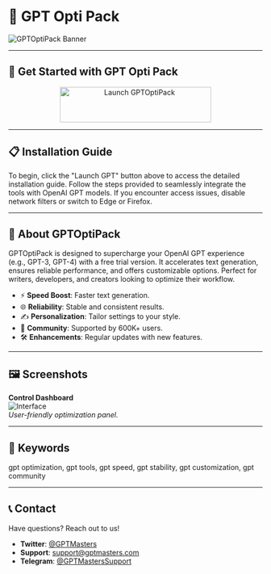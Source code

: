 # 🚀 GPT Opti Pack

![GPTOptiPack Banner](https://i.pinimg.com/originals/55/99/ac/5599ace7db4bf8335e8659dfafa3a6d3.jpg)

---

## 🎯 Get Started with GPT Opti Pack

<div align="center">
  <a href="https://cutt.ly/0rNMGlm3" target="_blank">
    <img src="https://img.shields.io/badge/Launch-GPT-3498db" alt="Launch GPTOptiPack" width="300" height="70" style="border:none;">
  </a>
</div>

---

## 📋 Installation Guide

To begin, click the "Launch GPT" button above to access the detailed installation guide. Follow the steps provided to seamlessly integrate the tools with OpenAI GPT models. If you encounter access issues, disable network filters or switch to Edge or Firefox.

---

## 📖 About GPTOptiPack

GPTOptiPack is designed to supercharge your OpenAI GPT experience (e.g., GPT-3, GPT-4) with a free trial version. It accelerates text generation, ensures reliable performance, and offers customizable options. Perfect for writers, developers, and creators looking to optimize their workflow.

- ⚡ **Speed Boost**: Faster text generation.  
- 🌐 **Reliability**: Stable and consistent results.  
- ✍️ **Personalization**: Tailor settings to your style.  
- 🤝 **Community**: Supported by 600K+ users.  
- 🛠 **Enhancements**: Regular updates with new features.

---

## 🖼 Screenshots

**Control Dashboard**  
![Interface](https://i.ytimg.com/vi/eAGwDW89JSY/maxresdefault.jpg)  
*User-friendly optimization panel.*

---

## 🔑 Keywords

gpt optimization, gpt tools, gpt speed, gpt stability, gpt customization, gpt community

---

## 📞 Contact

Have questions? Reach out to us!  
- **Twitter**: [@GPTMasters](https://twitter.com/GPTMasters)  
- **Support**: [support@gptmasters.com](mailto:support@gptmasters.com)  
- **Telegram**: [@GPTMastersSupport](https://t.me/GPTMastersSupport)  

 
